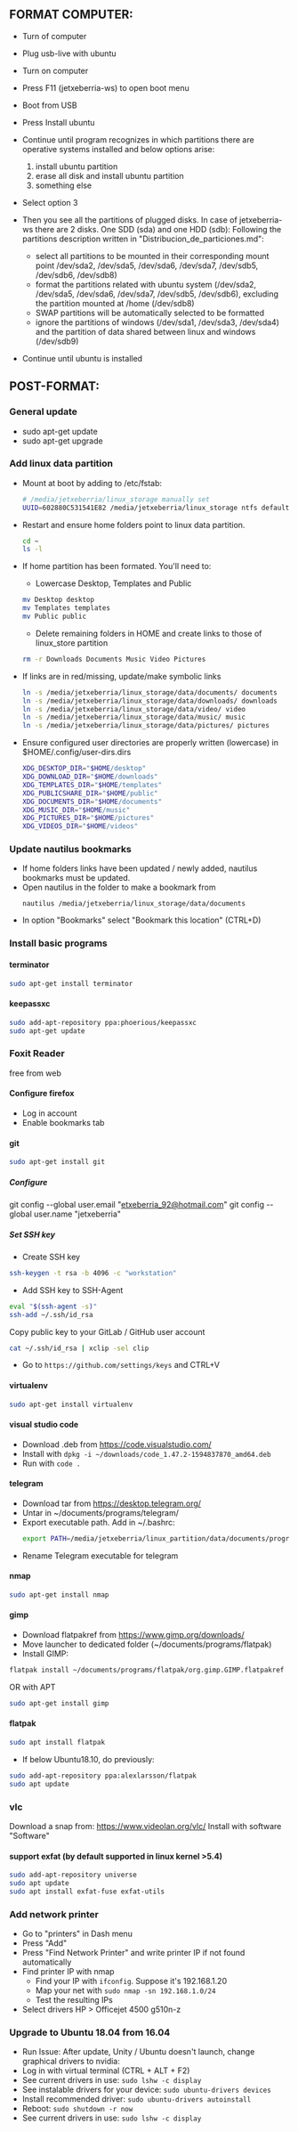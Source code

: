 ## FORMAT COMPUTER:
- Turn of computer
- Plug usb-live with ubuntu
- Turn on computer
- Press F11 (jetxeberria-ws) to open boot menu
- Boot from USB
- Press Install ubuntu
- Continue until program recognizes in which partitions there are operative systems installed and below options arise:  

  1. install ubuntu partition
  2. erase all disk and install ubuntu partition
  3. something else

- Select option 3
- Then you see all the partitions of plugged disks. In case of jetxeberria-ws there are 2 disks. One SDD (sda) and one HDD (sdb):
Following the partitions description written in "Distribucion_de_particiones.md":
  - select all partitions to be mounted in their corresponding mount point /dev/sda2, /dev/sda5, /dev/sda6, /dev/sda7, /dev/sdb5, /dev/sdb6, /dev/sdb8)
  - format the partitions related with ubuntu system  (/dev/sda2, /dev/sda5, /dev/sda6, /dev/sda7, /dev/sdb5, /dev/sdb6), excluding the partition mounted at /home (/dev/sdb8)
  - SWAP partitions will be automatically selected to be formatted
  - ignore the partitions of windows (/dev/sda1, /dev/sda3, /dev/sda4) and the partition of data shared between linux and windows (/dev/sdb9)

- Continue until ubuntu is installed


## POST-FORMAT:

### General update
  - sudo apt-get update
  - sudo apt-get upgrade


### Add linux data partition
- Mount at boot by adding to /etc/fstab:
  ```bash
  # /media/jetxeberria/linux_storage manually set
  UUID=602880C531541E82 /media/jetxeberria/linux_storage ntfs defaults 0 2
  ```
- Restart and ensure home folders point to linux data partition. 
  ```bash
  cd ~
  ls -l
  ```

- If home partition has been formated. You'll need to:
  - Lowercase Desktop, Templates and Public
  ```bash
  mv Desktop desktop
  mv Templates templates
  mv Public public
  ```

  - Delete remaining folders in HOME and create links to those of linux_store partition
  ```bash
  rm -r Downloads Documents Music Video Pictures
  ```

- If links are in red/missing, update/make symbolic links
  ```bash
  ln -s /media/jetxeberria/linux_storage/data/documents/ documents
  ln -s /media/jetxeberria/linux_storage/data/downloads/ downloads
  ln -s /media/jetxeberria/linux_storage/data/video/ video
  ln -s /media/jetxeberria/linux_storage/data/music/ music
  ln -s /media/jetxeberria/linux_storage/data/pictures/ pictures
  ```

- Ensure configured user directories are properly written (lowercase) in $HOME/.config/user-dirs.dirs
  ```bash
  XDG_DESKTOP_DIR="$HOME/desktop"
  XDG_DOWNLOAD_DIR="$HOME/downloads"
  XDG_TEMPLATES_DIR="$HOME/templates"
  XDG_PUBLICSHARE_DIR="$HOME/public"
  XDG_DOCUMENTS_DIR="$HOME/documents"
  XDG_MUSIC_DIR="$HOME/music"
  XDG_PICTURES_DIR="$HOME/pictures"
  XDG_VIDEOS_DIR="$HOME/videos"
  ```



### Update nautilus bookmarks

- If home folders links have been updated / newly added, nautilus bookmarks must be updated.
- Open nautilus in the folder to make a bookmark from
  ```
  nautilus /media/jetxeberria/linux_storage/data/documents
  ```
- In option "Bookmarks" select "Bookmark this location" (CTRL+D)


### Install basic programs

#### terminator
```bash
sudo apt-get install terminator
```

#### keepassxc
```bash
sudo add-apt-repository ppa:phoerious/keepassxc
sudo apt-get update
```

### Foxit Reader
free from web

#### Configure firefox
- Log in account
- Enable bookmarks tab

#### git
```bash
sudo apt-get install git
```

##### Configure

git config --global user.email "etxeberria_92@hotmail.com"
git config --global user.name "jetxeberria"

##### Set SSH key
- Create SSH key
```bash
ssh-keygen -t rsa -b 4096 -c "workstation"
```
- Add SSH key to SSH-Agent
```bash
eval "$(ssh-agent -s)"
ssh-add ~/.ssh/id_rsa
```
Copy public key to your GitLab / GitHub user account
```bash
cat ~/.ssh/id_rsa | xclip -sel clip
```
- Go to `https://github.com/settings/keys` and CTRL+V


#### virtualenv
```bash
sudo apt-get install virtualenv
```

#### visual studio code
- Download .deb from https://code.visualstudio.com/
- Install with `dpkg -i ~/downloads/code_1.47.2-1594837870_amd64.deb`
- Run with `code .`


#### telegram
- Download tar from https://desktop.telegram.org/
- Untar in ~/documents/programs/telegram/
- Export executable path. Add in ~/.bashrc:
  ```bash
  export PATH=/media/jetxeberria/linux_partition/data/documents/programs/telegram:$PATH
  ```
- Rename Telegram executable for telegram

#### nmap
```bash
sudo apt-get install nmap
```

#### gimp

- Download flatpakref from https://www.gimp.org/downloads/
- Move launcher to dedicated folder (~/documents/programs/flatpak)
- Install GIMP:

```bash
flatpak install ~/documents/programs/flatpak/org.gimp.GIMP.flatpakref
```

OR with APT

```bash
sudo apt-get install gimp
```

#### flatpak


```bash
sudo apt install flatpak
```

- If below Ubuntu18.10, do previously:

```bash
sudo add-apt-repository ppa:alexlarsson/flatpak
sudo apt update
```

### vlc

Download a snap from: https://www.videolan.org/vlc/
Install with software "Software"


#### support exfat (by default supported in linux kernel >5.4)
```bash
sudo add-apt-repository universe
sudo apt update
sudo apt install exfat-fuse exfat-utils
```


### Add network printer

- Go to "printers" in Dash menu
- Press "Add"
- Press "Find Network Printer" and write printer IP if not found automatically
- Find printer IP with nmap
  - Find your IP with `ifconfig`. Suppose it's 192.168.1.20
  - Map your net with `sudo nmap -sn 192.168.1.0/24`
  - Test the resulting IPs
- Select drivers HP > Officejet 4500 g510n-z

### Upgrade to Ubuntu 18.04 from 16.04

- Run 
Issue: After update, Unity / Ubuntu doesn't launch, change graphical drivers to nvidia:
- Log in with virtual terminal (CTRL + ALT + F2)
- See current drivers in use: `sudo lshw -c display`
- See instalable drivers for your device: `sudo ubuntu-drivers devices`
- Install recommended driver: `sudo ubuntu-drivers autoinstall`
- Reboot: `sudo shutdown -r now`
- See current drivers in use: `sudo lshw -c display`

